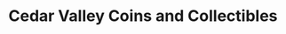 ---
title: "Cedar Valley Coins and Collectibles"
url: /waterloo/cedar-valley-coins-and-collectibles/
shop: shop
---